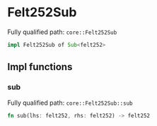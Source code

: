 # Felt252Sub

Fully qualified path: `core::Felt252Sub`

```rust
impl Felt252Sub of Sub<felt252>
```

## Impl functions

### sub

Fully qualified path: `core::Felt252Sub::sub`

```rust
fn sub(lhs: felt252, rhs: felt252) -> felt252
```


